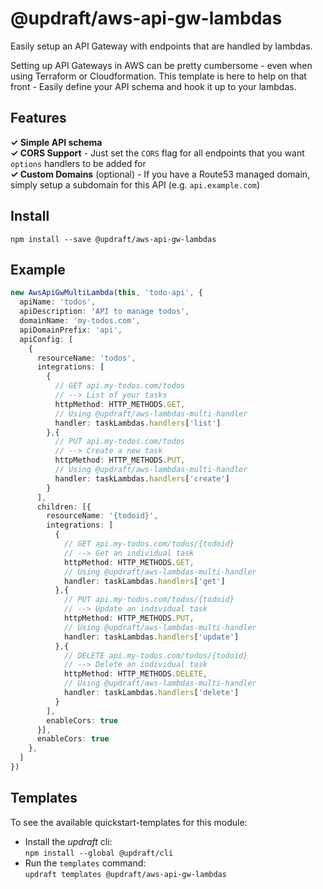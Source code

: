# @updraft/aws-api-gw-lambdas
Easily setup an API Gateway with endpoints that are handled by lambdas.

Setting up API Gateways in AWS can be pretty cumbersome - even when using Terraform or Cloudformation.
This template is here to help on that front - Easily define your API schema and hook it up to your lambdas.

## Features
**✓ Simple API schema**  
**✓ CORS Support** - Just set the `CORS` flag for all endpoints that you want `options` handlers to be added for  
**✓ Custom Domains** (optional) - If you have a Route53 managed domain, simply setup a subdomain for this API (e.g. `api.example.com`)  

## Install
`npm install --save @updraft/aws-api-gw-lambdas`

## Example
```typescript
new AwsApiGwMultiLambda(this, 'todo-api', {
  apiName: 'todos',
  apiDescription: 'API to manage todos',
  domainName: 'my-todos.com',
  apiDomainPrefix: 'api',
  apiConfig: [
    {
      resourceName: 'todos',
      integrations: [
        {
          // GET api.my-todos.com/todos
          // --> List of your tasks
          httpMethod: HTTP_METHODS.GET,
          // Using @updraft/aws-lambdas-multi-handler
          handler: taskLambdas.handlers['list']
        },{
          // PUT api.my-todos.com/todos
          // --> Create a new task
          httpMethod: HTTP_METHODS.PUT,
          // Using @updraft/aws-lambdas-multi-handler
          handler: taskLambdas.handlers['create']
        }
      ],
      children: [{
        resourceName: '{todoid}',
        integrations: [
          {
            // GET api.my-todos.com/todos/{todoid}
            // --> Get an individual task
            httpMethod: HTTP_METHODS.GET,
            // Using @updraft/aws-lambdas-multi-handler
            handler: taskLambdas.handlers['get']
          },{
            // PUT api.my-todos.com/todos/{todoid}
            // --> Update an individual task
            httpMethod: HTTP_METHODS.PUT,
            // Using @updraft/aws-lambdas-multi-handler
            handler: taskLambdas.handlers['update']
          },{
            // DELETE api.my-todos.com/todos/{todoid}
            // --> Delete an individual task
            httpMethod: HTTP_METHODS.DELETE,
            // Using @updraft/aws-lambdas-multi-handler
            handler: taskLambdas.handlers['delete']
          }
        ],
        enableCors: true
      }],
      enableCors: true
    },
  ]
})
```

## Templates
To see the available quickstart-templates for this module:
- Install the *updraft* cli:  
`npm install --global @updraft/cli`
- Run the `templates` command:  
`updraft templates @updraft/aws-api-gw-lambdas`
